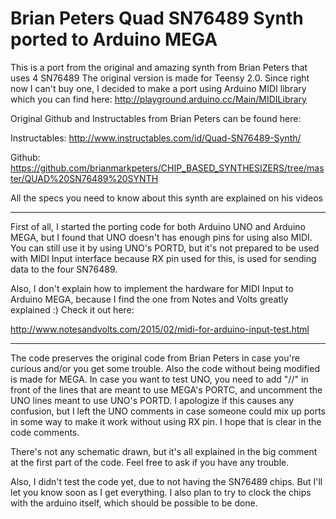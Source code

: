 Brian Peters Quad SN76489 Synth ported to Arduino MEGA
================

This is a port from the original and amazing synth from Brian Peters that uses 4 SN76489
The original version is made for Teensy 2.0. Since right now I can't buy one, I decided to make a port using Arduino MIDI library which you can find here:
http://playground.arduino.cc/Main/MIDILibrary

Original Github and Instructables from Brian Peters can be found here:

Instructables:
http://www.instructables.com/id/Quad-SN76489-Synth/

Github: 
https://github.com/brianmarkpeters/CHIP_BASED_SYNTHESIZERS/tree/master/QUAD%20SN76489%20SYNTH

All the specs you need to know about this synth are explained on his videos

------------------------------------------------------------------------------------------

First of all, I started the porting code for both Arduino UNO and Arduino MEGA, but I found that UNO doesn't has enough pins for using also MIDI. You can still use it by using UNO's PORTD, but it's not prepared to be used with MIDI Input interface because RX pin used for this, is used for sending data to the four SN76489.

Also, I don't explain how to implement the hardware for MIDI Input to Arduino MEGA, because I find the one from Notes and Volts greatly explained :) Check it out here:

http://www.notesandvolts.com/2015/02/midi-for-arduino-input-test.html

------------------------------------------------------------------------------------------

The code preserves the original code from Brian Peters in case you're curious and/or you get some trouble. Also the code without being modified is made for MEGA. In case you want to test UNO, you need to add "//" in front of the lines that are meant to use MEGA's PORTC, and uncomment the UNO lines meant to use UNO's PORTD. I apologize if this causes any confusion, but I left the UNO comments in case someone could mix up ports in some way to make it work without using RX pin. I hope that is clear in the code comments.

There's not any schematic drawn, but it's all explained in the big comment at the first part of the code. Feel free to ask if you have any trouble.

Also, I didn't test the code yet, due to not having the SN76489 chips. But I'll let you know soon as I get everything. I also plan to try to clock the chips with the arduino itself, which should be possible to be done. 
